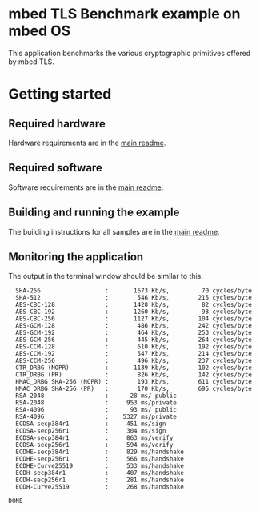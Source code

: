 # mbed TLS Benchmark example on mbed OS

This application benchmarks the various cryptographic primitives offered by mbed TLS.

# Getting started

## Required hardware

Hardware requirements are in the [main readme](https://github.com/ARMmbed/mbed-tls-sample/blob/master/README.md).

## Required software

Software requirements are in the [main readme](https://github.com/ARMmbed/mbed-tls-sample/blob/master/README.md).

## Building and running the example

The building instructions for all samples are in the [main readme](https://github.com/ARMmbed/mbed-tls-sample/blob/master/README.md).

## Monitoring the application

The output in the terminal window should be similar to this:

```
  SHA-256                  :       1673 Kb/s,         70 cycles/byte
  SHA-512                  :        546 Kb/s,        215 cycles/byte
  AES-CBC-128              :       1428 Kb/s,         82 cycles/byte
  AES-CBC-192              :       1260 Kb/s,         93 cycles/byte
  AES-CBC-256              :       1127 Kb/s,        104 cycles/byte
  AES-GCM-128              :        486 Kb/s,        242 cycles/byte
  AES-GCM-192              :        464 Kb/s,        253 cycles/byte
  AES-GCM-256              :        445 Kb/s,        264 cycles/byte
  AES-CCM-128              :        610 Kb/s,        192 cycles/byte
  AES-CCM-192              :        547 Kb/s,        214 cycles/byte
  AES-CCM-256              :        496 Kb/s,        237 cycles/byte
  CTR_DRBG (NOPR)          :       1139 Kb/s,        102 cycles/byte
  CTR_DRBG (PR)            :        826 Kb/s,        142 cycles/byte
  HMAC_DRBG SHA-256 (NOPR) :        193 Kb/s,        611 cycles/byte
  HMAC_DRBG SHA-256 (PR)   :        170 Kb/s,        695 cycles/byte
  RSA-2048                 :      28 ms/ public
  RSA-2048                 :     953 ms/private
  RSA-4096                 :      93 ms/ public
  RSA-4096                 :    5327 ms/private
  ECDSA-secp384r1          :     451 ms/sign
  ECDSA-secp256r1          :     304 ms/sign
  ECDSA-secp384r1          :     863 ms/verify
  ECDSA-secp256r1          :     594 ms/verify
  ECDHE-secp384r1          :     829 ms/handshake
  ECDHE-secp256r1          :     566 ms/handshake
  ECDHE-Curve25519         :     533 ms/handshake
  ECDH-secp384r1           :     407 ms/handshake
  ECDH-secp256r1           :     281 ms/handshake
  ECDH-Curve25519          :     268 ms/handshake

DONE
```
